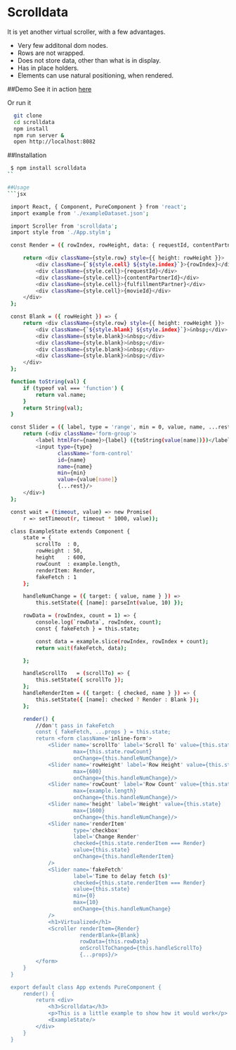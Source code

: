 Scrolldata
===
It is yet another virtual scroller, with a few advantages.
* Very few additonal dom nodes.
* Rows are not wrapped.
* Does not store data, other than what is in display.
* Has in place holders.
* Elements can use natural positioning, when rendered.





##Demo
See it in action [here](https://jspears.github.io/scrolldata)

Or run it 

```sh
  git clone 
  cd scrolldata
  npm install
  npm run server &
  open http://localhost:8082
```

##Installation
```sh
 $ npm install scrolldata
``

##Usage
```jsx

 import React, { Component, PureComponent } from 'react';
 import example from './exampleDataset.json';

 import Scroller from 'scrolldata';
 import style from './App.stylm';

 const Render = ({ rowIndex, rowHeight, data: { requestId, contentPartnerId, fulfillmentPartner, movieId }, }) => {

     return <div className={style.row} style={{ height: rowHeight }}>
         <div className={`${style.cell} ${style.index}`}>{rowIndex}</div>
         <div className={style.cell}>{requestId}</div>
         <div className={style.cell}>{contentPartnerId}</div>
         <div className={style.cell}>{fulfillmentPartner}</div>
         <div className={style.cell}>{movieId}</div>
     </div>
 };

 const Blank = ({ rowHeight }) => {
     return <div className={style.row} style={{ height: rowHeight }}>
         <div className={`${style.blank} ${style.index}`}>&nbsp;</div>
         <div className={style.blank}>&nbsp;</div>
         <div className={style.blank}>&nbsp;</div>
         <div className={style.blank}>&nbsp;</div>
         <div className={style.blank}>&nbsp;</div>
     </div>
 };

 function toString(val) {
     if (typeof val === 'function') {
         return val.name;
     }
     return String(val);
 }

 const Slider = ({ label, type = 'range', min = 0, value, name, ...rest }) => {
     return (<div className='form-group'>
         <label htmlFor={name}>{label} ({toString(value[name])})</label>
         <input type={type}
                className='form-control'
                id={name}
                name={name}
                min={min}
                value={value[name]}
                {...rest}/>
     </div>)
 };

 const wait = (timeout, value) => new Promise(
     r => setTimeout(r, timeout * 1000, value));

 class ExampleState extends Component {
     state = {
         scrollTo  : 0,
         rowHeight : 50,
         height    : 600,
         rowCount  : example.length,
         renderItem: Render,
         fakeFetch : 1
     };

     handleNumChange = ({ target: { value, name } }) =>
         this.setState({ [name]: parseInt(value, 10) });

     rowData = (rowIndex, count = 1) => {
         console.log(`rowData`, rowIndex, count);
         const { fakeFetch } = this.state;

         const data = example.slice(rowIndex, rowIndex + count);
         return wait(fakeFetch, data);

     };

     handleScrollTo   = (scrollTo) => {
         this.setState({ scrollTo });
     };
     handleRenderItem = ({ target: { checked, name } }) => {
         this.setState({ [name]: checked ? Render : Blank });
     };

     render() {
         //don't pass in fakeFetch
         const { fakeFetch, ...props } = this.state;
         return <form className='inline-form'>
             <Slider name='scrollTo' label='Scroll To' value={this.state}
                     max={this.state.rowCount}
                     onChange={this.handleNumChange}/>
             <Slider name='rowHeight' label='Row Height' value={this.state}
                     max={600}
                     onChange={this.handleNumChange}/>
             <Slider name='rowCount' label='Row Count' value={this.state}
                     max={example.length}
                     onChange={this.handleNumChange}/>
             <Slider name='height' label='Height' value={this.state}
                     max={1600}
                     onChange={this.handleNumChange}/>
             <Slider name='renderItem'
                     type='checkbox'
                     label='Change Render'
                     checked={this.state.renderItem === Render}
                     value={this.state}
                     onChange={this.handleRenderItem}
             />
             <Slider name='fakeFetch'
                     label='Time to delay fetch (s)'
                     checked={this.state.renderItem === Render}
                     value={this.state}
                     min={0}
                     max={10}
                     onChange={this.handleNumChange}
             />
             <h1>Virtualized</h1>
             <Scroller renderItem={Render}
                       renderBlank={Blank}
                       rowData={this.rowData}
                       onScrollToChanged={this.handleScrollTo}
                       {...props}/>
         </form>
     }
 }

 export default class App extends PureComponent {
     render() {
         return <div>
             <h3>Scrolldata</h3>
             <p>This is a little example to show how it would work</p>
             <ExampleState/>
         </div>
     }
 }


  
```

